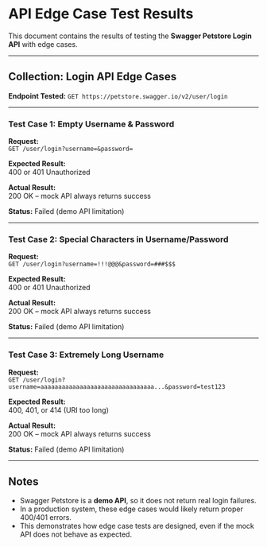 # API Edge Case Test Results

This document contains the results of testing the **Swagger Petstore Login API** with edge cases.

---

## Collection: Login API Edge Cases

**Endpoint Tested:**
`GET https://petstore.swagger.io/v2/user/login`

---

### Test Case 1: Empty Username & Password
**Request:**  
`GET /user/login?username=&password=`

**Expected Result:**  
400 or 401 Unauthorized  

**Actual Result:**  
200 OK – mock API always returns success  

**Status:** Failed (demo API limitation)

---

### Test Case 2: Special Characters in Username/Password
**Request:**  
`GET /user/login?username=!!!@@@&password=###$$$`

**Expected Result:**  
400 or 401 Unauthorized  

**Actual Result:**  
200 OK – mock API always returns success  

**Status:** Failed (demo API limitation)

---

###  Test Case 3: Extremely Long Username
**Request:**  
`GET /user/login?username=aaaaaaaaaaaaaaaaaaaaaaaaaaaaaaaa...&password=test123`

**Expected Result:**  
400, 401, or 414 (URI too long)  

**Actual Result:**  
200 OK – mock API always returns success  

**Status:** Failed (demo API limitation)

---

## Notes
- Swagger Petstore is a **demo API**, so it does not return real login failures.
- In a production system, these edge cases would likely return proper 400/401 errors.
- This demonstrates how edge case tests are designed, even if the mock API does not behave as expected.
